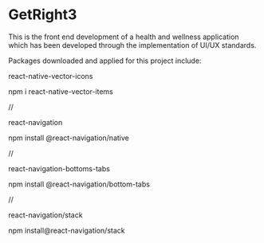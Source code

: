 # GetRight3
This is the front end development of a health and wellness application which has been developed through the implementation of UI/UX standards.

Packages downloaded and applied for this project include:

react-native-vector-icons

npm i react-native-vector-items

//

react-navigation 

npm install @react-navigation/native

//

react-navigation-bottoms-tabs

npm install @react-navigation/bottom-tabs

//
 
react-navigation/stack

npm install@react-navigation/stack


 
 









